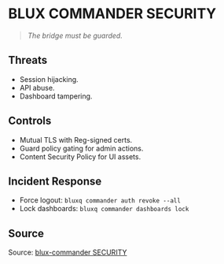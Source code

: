 # BLUX COMMANDER SECURITY

> *The bridge must be guarded.*

## Threats
- Session hijacking.
- API abuse.
- Dashboard tampering.

## Controls
- Mutual TLS with Reg-signed certs.
- Guard policy gating for admin actions.
- Content Security Policy for UI assets.

## Incident Response
- Force logout: `bluxq commander auth revoke --all`
- Lock dashboards: `bluxq commander dashboards lock`

## Source
Source: [blux-commander SECURITY](https://github.com/Outer-Void/blux-commander)
